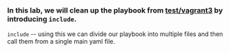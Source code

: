### In this lab, we will clean up the playbook from [test/vagrant3](https://github.com/Mohitsharma44/ansible-playbooks/tree/master/test/vagrant3) by introducing `include`.

`include` -- using this we can divide our playbook into multiple files and then call them from a single main yaml file.
